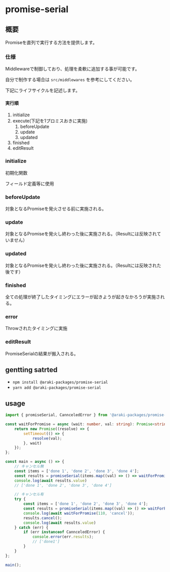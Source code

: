 ﻿# promise-serial

## 概要

Promiseを直列で実行する方法を提供します。

### 仕様

Middlewareで制御しており、処理を柔軟に追加する事が可能です。

自分で制作する場合は `src/middlewares` を参考にしてください。

下記にライフサイクルを記述します。

#### 実行順

1. initialize
2. execute(下記を1プロミスおきに実施)
    1. beforeUpdate
    2. update
    3. updated
3. finished
4. editResult

### initialize

初期化関数

フィールド定義等に使用
### beforeUpdate

対象となるPromiseを発火させる前に実施される。

### update

対象となるPromiseを発火し終わった後に実施される。（Resultには反映されていません）

### updated

対象となるPromiseを発火し終わった後に実施される。（Resultには反映された後です）
### finished

全ての処理が終了したタイミングにエラーが起きようが起きなかろうが実施される。

### error

Throwされたタイミングに実施

### editResult

PromiseSerialの結果が搬入される。

## gentting satrted

- `npm install @araki-packages/promise-serial`
- `yarn add @araki-packages/promise-serial`

## usage

```ts
import { promiseSerial, CannceledError } from '@araki-packages/promise-serial';

const waitForPromise = async (wait: number, val: string): Promise<string> => {
    return new Promise((resolve) => {
        setTimeout(() => {
            resolve(val);
        }, wait)
    });
};

const main = async () => {
    // キャンセル無
    const items = ['done 1', 'done 2', 'done 3', 'done 4'];
    const results = promiseSerial(items.map((val) => () => waitForPromise(100, val)));
    console.log(await results.value)
    // ['done 1', 'done 2', 'done 3', 'done 4']

    // キャンセル有
    try {
        const items = ['done 1', 'done 2', 'done 3', 'done 4'];
        const results = promiseSerial(items.map((val) => () => waitForPromise(100, val)));
        console.log(await waitForPromise(110, 'cancel'));
        results.cancel();
        console.log(await results.value)
    } catch (err) {
        if (err instanceof CannceledError) {
            console.error(err.results);
            // ['done1']
        }
    }
};

main();
```

